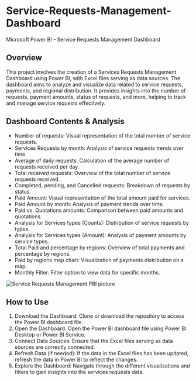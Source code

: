 # Service-Requests-Management-Dashboard
Microsoft Power BI - Service Requests Management Dashboard

## Overview
This project involves the creation of a Services Requests Management Dashboard using Power BI, with Excel files serving as data sources. The dashboard aims to analyze and visualize data related to service requests, payments, and regional distribution. It provides insights into the number of requests, payment amounts, status of requests, and more, helping to track and manage service requests effectively.

## Dashboard Contents & Analysis  
- Number of requests: Visual representation of the total number of service requests.  
- Services Requests by month: Analysis of service requests trends over time.  
- Average of daily requests: Calculation of the average number of requests received per day.  
- Total received requests: Overview of the total number of service requests received.  
- Completed, pending, and Cancelled requests: Breakdown of requests by status.  
- Paid Amount: Visual representation of the total amount paid for services.  
- Paid Amount by month: Analysis of payment trends over time.  
- Paid vs. Quotations amounts: Comparison between paid amounts and quotations.  
- Analysis for Services types (Counts): Distribution of service requests by types.  
- Analysis for Services types (Amount): Analysis of payment amounts by service types.  
- Total Paid and percentage by regions: Overview of total payments and percentage by regions.  
- Paid by regions map chart: Visualization of payments distribution on a map.  
- Monthly Filter: Filter option to view data for specific months.

![Service Requests Management PBI picture](https://github.com/xuanling-123/Service-Requests-Management-Dashboard/assets/147902495/d80bed2d-7a76-412e-8988-0c2124011b86)  

## How to Use
1. Download the Dashboard: Clone or download the repository to access the Power BI dashboard file.  
2. Open the Dashboard: Open the Power BI dashboard file using Power BI Desktop or Power BI Service.  
3. Connect Data Sources: Ensure that the Excel files serving as data sources are correctly connected.  
4. Refresh Data (if needed): If the data in the Excel files has been updated, refresh the data in Power BI to reflect the changes.  
5. Explore the Dashboard: Navigate through the different visualizations and filters to gain insights into the services requests data.  

